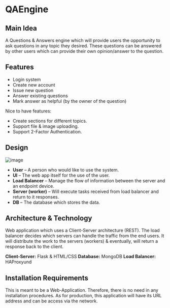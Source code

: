 # QAEngine


## Main Idea
A Questions & Answers engine which will provide users the opportunity to
ask questions in any topic they desired.
These questions can be answered by other users which can provide their own opinion/answer to the question.


## Features
- Login system
- Create new account
- Issue new question
- Answer existing questions
- Mark answer as helpful (by the owner of the question)

Nice to have features:
- Create sections for different topics.
- Support file & image uploading.
- Support 2-Factor Authentication.


## Design
![image](https://user-images.githubusercontent.com/85113161/188500779-71cf247c-1720-4a76-9eca-1e73fc2fa2e2.png)

- **User** – A person who would like to use the system.
- **UI** – The web app itself for the use of the user.
- **Load Balancer** – Manage the flow of information between the server and an endpoint device.
- **Server (worker)** – Will execute tasks received from load balancer and return to it responses.
- **DB** – The database which stores the data.


## Architecture & Technology
Web application which uses a Client-Server architecture (REST).
The load balancer decides which servers can handle the traffic from the end users.
It will distribute the work to the servers (workers) & eventually, will return a response back to the client.

**Client-Server:** Flask & HTML/CSS
**Database:** MongoDB
**Load Balancer:** HAProxyund


## Installation Requirements
This is meant to be a Web-Application.
Therefore, there is no need in any installation procedures.
As for production, this application will have its URL address and can be access via the network.


